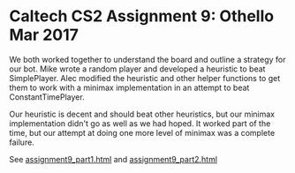 # Caltech CS2 Assignment 9: Othello Mar 2017

We both worked together to understand the board and outline a strategy for our bot. Mike wrote a random player and developed a heuristic to beat SimplePlayer. Alec modified the heuristic and other helper functions to get them to work with a minimax implementation in an attempt to beat ConstantTimePlayer.

Our heuristic is decent and should beat other heuristics, but our minimax implementation didn't go as well as we had hoped. It worked part of the time, but our attempt at doing one more level of minimax was a complete failure.

See [assignment9_part1.html](http://htmlpreview.github.io/?https://github.com/caltechcs2/othello/blob/master/assignment9_part1.html) and [assignment9_part2.html](http://htmlpreview.github.io/?https://github.com/caltechcs2/othello/blob/master/assignment9_part2.html)
